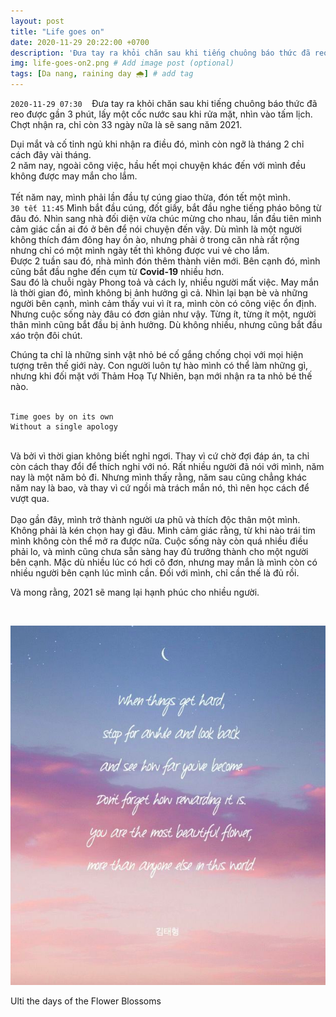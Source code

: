 ```yaml
---
layout: post
title: "Life goes on"
date: 2020-11-29 20:22:00 +0700
description: 'Đưa tay ra khỏi chăn sau khi tiếng chuông báo thức đã reo được gần 3 phút, lấy một cốc nước sau khi rửa mặt, nhìn vào tấm lịch. Chợt nhận ra, chỉ còn 33 ngày nữa là sẽ sang năm 2021'
img: life-goes-on2.png # Add image post (optional)
tags: [Da nang, raining day 🌧️] # add tag
---
```

`2020-11-29 07:30` &nbsp;&nbsp; Đưa tay ra khỏi chăn sau khi tiếng chuông báo thức đã reo được gần 3 phút, lấy một cốc nước sau khi rửa mặt, nhìn vào tấm lịch. Chợt nhận ra, chỉ còn 33 ngày nữa là sẽ sang năm 2021.

Dụi mắt và cố tỉnh ngủ khi nhận ra điều đó, mình còn ngỡ là tháng 2 chỉ cách đây vài tháng.
<br>
2 năm nay, ngoài công việc, hầu hết mọi chuyện khác đến với mình đều không được may mắn cho lắm.
<br>
<br>
Tết năm nay, mình phải lần đầu tự cúng giao thừa, đón tết một mình.
<br>
`30 tết 11:45` Mình bắt đầu cúng, đốt giấy, bắt đầu nghe tiếng pháo bông từ đâu đó. Nhìn sang nhà đối diện vừa chúc mừng cho nhau, lần đầu tiên mình cảm giác cần ai đó ở bên để nói chuyện đến vậy. Dù mình là một người không thích đám đông hay ồn ào, nhưng phải ở trong căn nhà rất rộng nhưng chỉ có một mình ngày tết thì không được vui vẻ cho lắm. 
<br>
Được 2 tuần sau đó, nhà mình đón thêm thành viên mới. Bên cạnh đó, mình cũng bắt đầu nghe đến cụm từ **Covid-19** nhiều hơn.
<br>
Sau đó là chuỗi ngày Phong toả và cách ly, nhiều người mất việc. May mắn là thời gian đó, mình không bị ảnh hưởng gì cả. Nhìn lại bạn bè và những người bên cạnh, mình cảm thấy vui vì ít ra, mình còn có công việc ổn định.
<br>
Nhưng cuộc sống này đâu có đơn giản như vậy. Từng ít, từng ít một, người thân mình cũng bắt đầu bị ảnh hưởng. Dù không nhiều, nhưng cũng bắt đầu xáo trộn đôi chút.
<br>

Chúng ta chỉ là những sinh vật nhỏ bé cố gắng chống chọi với mọi hiện tượng trên thế giới này. Con người luôn tự hào mình có thể làm những gì, nhưng khi đối mặt với Thảm Hoạ Tự Nhiên, bạn mới nhận ra ta nhỏ bé thế nào.
<br>
<br>

```
Time goes by on its own
Without a single apology
```
<br>
Và bởi vì thời gian không biết nghỉ ngơi. Thay vì cứ chờ đợi đáp án, ta chỉ còn cách thay đổi để thích nghi với nó. Rất nhiều người đã nói với mình, năm nay là một năm bỏ đi. Nhưng mình thấy rằng, năm sau cũng chẳng khác năm nay là bao, và thay vì cứ ngồi mà trách mắn nó, thì nên học cách để vượt qua. 
<br>
<br>
Dạo gần đây, mình trở thành người ưa phũ và thích độc thân một mình. Không phải là kén chọn hay gì đâu. Mình cảm giác rằng, từ khi nào trái tim mình không còn thể mở ra được nữa. Cuộc sống này còn quá nhiều điều phải lo, và mình cũng chưa sẵn sàng hay đủ trưởng thành cho một người bên cạnh. Mặc dù nhiều lúc có hơi cô đơn, nhưng may mắn là mình còn có nhiều người bên cạnh lúc mình cần. Đối với mình, chỉ cần thế là đủ rồi.
<br>

Và mong rằng, 2021 sẽ mang lại hạnh phúc cho nhiều người. 
<br>

<br>

![Dusk2](/assets/img/life-goes-on5.png#w100)
<p class="center">
Ulti the days of the Flower Blossoms
</p>
 